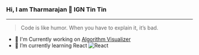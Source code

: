 ### Hi, I am Tharmarajan 👋 IGN Tin Tin

___



> Code is like humor. When you have to explain it, it’s bad.

- 🔭 I'm Currently working on [Algorithm Visualizer](https://algorithmvisualizer.in/)
- 🌱 I’m currently learning React ![React](<img width="48" height="48" src="https://img.icons8.com/color/48/react-native.png" alt="react-native"/>)
<!--
**tintino7/tintino7** is a ✨ _special_ ✨ repository because its `README.md` (this file) appears on your GitHub profile.

Here are some ideas to get you started:

- 🔭 I’m currently working on ...
- 🌱 I’m currently learning ...
- 👯 I’m looking to collaborate on ...
- 🤔 I’m looking for help with ...
- 💬 Ask me about ...
- 📫 How to reach me: ...
- 😄 Pronouns: ...
- ⚡ Fun fact: ...
-->
